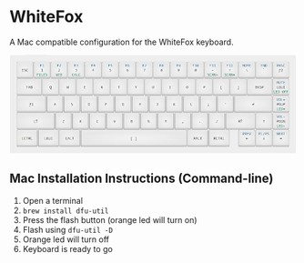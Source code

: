 # WhiteFox
A Mac compatible configuration for the WhiteFox keyboard.

![WhiteFox Layout](https://github.com/kortsmit/whitefox/raw/master/assets/layout.jpg "WhiteFox Layout")

## Mac Installation Instructions (Command-line)

1. Open a terminal
2. `brew install dfu-util`
3. Press the flash button (orange led will turn on)
4. Flash using `dfu-util -D`
5. Orange led will turn off
6. Keyboard is ready to go
